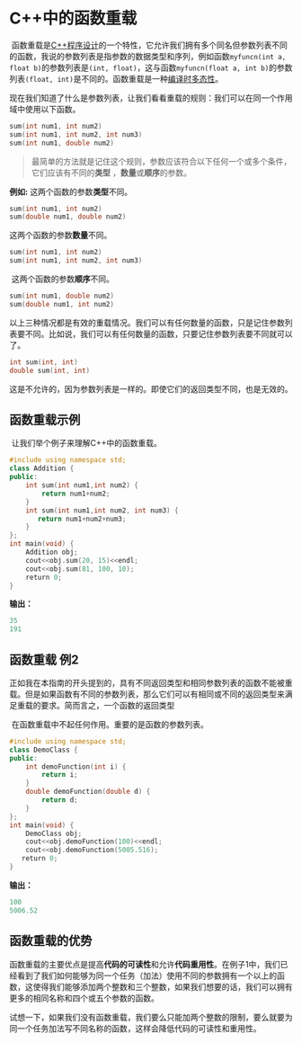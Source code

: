 # C++中的函数重载
​	函数重载是[C++程序设计](/)的一个特性，它允许我们拥有多个同名但参数列表不同的函数，我说的参数列表是指参数的数据类型和序列，例如函数`myfuncn(int a, float b)`的参数列表是`(int, float)`，这与函数`myfuncn(float a, int b)`的参数列表`(float, int)`是不同的。函数重载是一种[编译时多态性](/contents/C++中的多态性.html)。

​	现在我们知道了什么是参数列表，让我们看看重载的规则：我们可以在同一个作用域中使用以下函数。


```cpp
sum(int num1, int num2)
sum(int num1, int num2, int num3)
sum(int num1, double num2)
```
> 最简单的方法就是记住这个规则，参数应该符合以下任何一个或多个条件，它们应该有不同的**类型** ，**数量**或**顺序**的参数。

  **例如:** 
	这两个函数的参数**类型**不同。


```cpp
sum(int num1, int num2)
sum(double num1, double num2)
```
  这两个函数的参数**数量**不同。


```cpp
sum(int num1, int num2)
sum(int num1, int num2, int num3)
```
​	这两个函数的参数**顺序**不同。


```cpp
sum(int num1, double num2)
sum(double num1, int num2)
```
​	以上三种情况都是有效的重载情况。我们可以有任何数量的函数，只是记住参数列表要不同。比如说，我们可以有任何数量的函数，只要记住参数列表要不同就可以了。


```cpp
int sum(int, int)
double sum(int, int)
```
​	这是不允许的，因为参数列表是一样的。即使它们的返回类型不同，也是无效的。


## 函数重载示例
​	让我们举个例子来理解C++中的函数重载。


```cpp
#include using namespace std;
class Addition {
public:
    int sum(int num1,int num2) {
        return num1+num2;
    }
    int sum(int num1,int num2, int num3) {
       return num1+num2+num3;
    }
};
int main(void) {
    Addition obj;
    cout<<obj.sum(20, 15)<<endl;
    cout<<obj.sum(81, 100, 10);
    return 0;
}
```
  **输出：**


```cpp
35
191
```
## 函数重载 例2
​	正如我在本指南的开头提到的，具有不同返回类型和相同参数列表的函数不能被重载。但是如果函数有不同的参数列表，那么它们可以有相同或不同的返回类型来满足重载的要求。简而言之，一个函数的返回类型

​	在函数重载中不起任何作用。重要的是函数的参数列表。


```cpp
#include using namespace std;
class DemoClass {
public:
    int demoFunction(int i) {
        return i;
    }
    double demoFunction(double d) {
        return d;
    }
};
int main(void) {
    DemoClass obj;
    cout<<obj.demoFunction(100)<<endl;
    cout<<obj.demoFunction(5005.516);
   return 0;
}
```
  **输出：**


```cpp
100
5006.52
```
## 函数重载的优势
​	函数重载的主要优点是提高**代码的可读性**和允许**代码重用性**。在例子1中，我们已经看到了我们如何能够为同一个任务（加法）使用不同的参数拥有一个以上的函数，这使得我们能够添加两个整数和三个整数，如果我们想要的话，我们可以拥有更多的相同名称和四个或五个参数的函数。

​	试想一下，如果我们没有函数重载，我们要么只能加两个整数的限制，要么就要为同一个任务加法写不同名称的函数，这样会降低代码的可读性和重用性。


